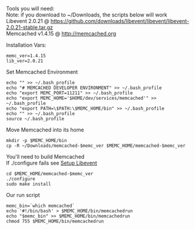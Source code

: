 Tools you will need:<br>
Note: if you download to ~/Downloads, the scripts below will work<br>
Libevent 2.0.21 @ https://github.com/downloads/libevent/libevent/libevent-2.0.21-stable.tar.gz<br>
Memcached v1.4.15 @ http://memcached.org<br>

Installation Vars:
```
memc_ver=1.4.15
lib_ver=2.0.21
```

Set Memcached Environment
```
echo "" >> ~/.bash_profile
echo "# MEMCACHED DEVELOPER ENVIRONMENT" >> ~/.bash_profile
echo "export MEMC_PORT=11211" >> ~/.bash_profile
echo "export MEMC_HOME='$HOME/dev/services/memcached'" >> ~/.bash_profile
echo "export PATH=\$PATH:\$MEMC_HOME/bin" >> ~/.bash_profile
echo "" >> ~/.bash_profile
source ~/.bash_profile
```

Move Memcached into its home
```
mkdir -p $MEMC_HOME/bin
cp -R ~/Downloads/memcached-$memc_ver $MEMC_HOME/memcached-$memc_ver
```

You'll need to build Memcached<br>
If ./configure fails see [Setup Libevent](https://github.com/aarontharris/loopd/blob/master/SetupLibEvent.md)
```
cd $MEMC_HOME/memcached-$memc_ver
./configure
sudo make install
```

Our run script
```
memc_bin=`which memcached`
echo '#!/bin/bash' > $MEMC_HOME/bin/memcachedrun
echo "$memc_bin" >> $MEMC_HOME/bin/memcachedrun
chmod 755 $MEMC_HOME/bin/memcachedrun
```

